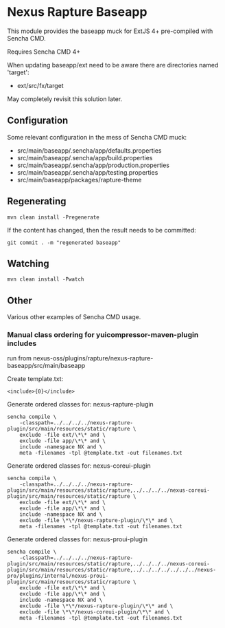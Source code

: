 <!--

    Sonatype Nexus (TM) Open Source Version
    Copyright (c) 2007-2014 Sonatype, Inc.
    All rights reserved. Includes the third-party code listed at http://links.sonatype.com/products/nexus/oss/attributions.

    This program and the accompanying materials are made available under the terms of the Eclipse Public License Version 1.0,
    which accompanies this distribution and is available at http://www.eclipse.org/legal/epl-v10.html.

    Sonatype Nexus (TM) Professional Version is available from Sonatype, Inc. "Sonatype" and "Sonatype Nexus" are trademarks
    of Sonatype, Inc. Apache Maven is a trademark of the Apache Software Foundation. M2eclipse is a trademark of the
    Eclipse Foundation. All other trademarks are the property of their respective owners.

-->
# Nexus Rapture Baseapp

This module provides the baseapp muck for ExtJS 4+ pre-compiled with Sencha CMD.

Requires Sencha CMD 4+

When updating baseapp/ext need to be aware there are directories named 'target':
* ext/src/fx/target

May completely revisit this solution later.

## Configuration

Some relevant configuration in the mess of Sencha CMD muck:

* src/main/baseapp/.sencha/app/defaults.properties
* src/main/baseapp/.sencha/app/build.properties
* src/main/baseapp/.sencha/app/production.properties
* src/main/baseapp/.sencha/app/testing.properties
* src/main/baseapp/packages/rapture-theme

## Regenerating

    mvn clean install -Pregenerate

If the content has changed, then the result needs to be committed:

    git commit . -m "regenerated baseapp"

## Watching

    mvn clean install -Pwatch

## Other
 
Various other examples of Sencha CMD usage.
 
### Manual class ordering for yuicompressor-maven-plugin includes

run from nexus-oss/plugins/rapture/nexus-rapture-baseapp/src/main/baseapp

Create template.txt:

    <include>{0}</include>

Generate ordered classes for: nexus-rapture-plugin

    sencha compile \
        -classpath=../../../../nexus-rapture-plugin/src/main/resources/static/rapture \
        exclude -file ext/\*\* and \
        exclude -file app/\*\* and \
        include -namespace NX and \
        meta -filenames -tpl @template.txt -out filenames.txt
    
Generate ordered classes for: nexus-coreui-plugin

    sencha compile \
        -classpath=../../../../nexus-rapture-plugin/src/main/resources/static/rapture,../../../../nexus-coreui-plugin/src/main/resources/static/rapture \
        exclude -file ext/\*\* and \
        exclude -file app/\*\* and \
        include -namespace NX and \
        exclude -file \*\*/nexus-rapture-plugin/\*\* and \
        meta -filenames -tpl @template.txt -out filenames.txt
    
Generate ordered classes for: nexus-proui-plugin

    sencha compile \
        -classpath=../../../../nexus-rapture-plugin/src/main/resources/static/rapture,../../../../nexus-coreui-plugin/src/main/resources/static/rapture,../../../../../../../nexus-pro/plugins/internal/nexus-proui-plugin/src/main/resources/static/rapture \
        exclude -file ext/\*\* and \
        exclude -file app/\*\* and \
        include -namespace NX and \
        exclude -file \*\*/nexus-rapture-plugin/\*\* and \
        exclude -file \*\*/nexus-coreui-plugin/\*\* and \
        meta -filenames -tpl @template.txt -out filenames.txt
